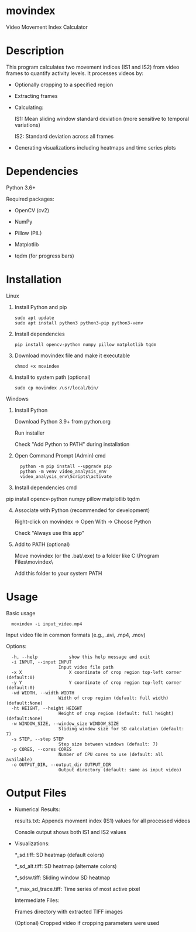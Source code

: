 # movindex
Video Movement Index Calculator
# Description
This program calculates two movement indices (IS1 and IS2) from video frames to quantify activity levels. It processes videos by:

- Optionally cropping to a specified region

- Extracting frames

- Calculating:

    IS1: Mean sliding window standard deviation (more sensitive to temporal variations)

    IS2: Standard deviation across all frames

- Generating visualizations including heatmaps and time series plots
# Dependencies
  Python 3.6+

  Required packages:

  - OpenCV (cv2)

  - NumPy

  - Pillow (PIL)

  - Matplotlib

  - tqdm (for progress bars)
# Installation
Linux
1. Install Python and pip

       sudo apt update   
       sudo apt install python3 python3-pip python3-venv

2. Install dependencies

       pip install opencv-python numpy pillow matplotlib tqdm

3. Download movindex file and make it executable

       chmod +x movindex

4. Install to system path (optional)

       sudo cp movindex /usr/local/bin/

 Windows
 1. Install Python

    Download Python 3.9+ from python.org

    Run installer

    Check "Add Python to PATH" during installation

 2. Open Command Prompt (Admin)
cmd

          python -m pip install --upgrade pip
          python -m venv video_analysis_env
          video_analysis_env\Scripts\activate

 3. Install dependencies
cmd

pip install opencv-python numpy pillow matplotlib tqdm
 
 4. Associate with Python (recommended for development)

    Right-click on movindex → Open With → Choose Python

    Check "Always use this app"

 5. Add to PATH (optional)

    Move movindex (or the .bat/.exe) to a folder like C:\Program Files\movindex\

    Add this folder to your system PATH


# Usage
Basic usage

      movindex -i input_video.mp4
Input video file in common formats (e.g., .avi, .mp4, .mov)

Options:

      -h, --help            show this help message and exit
      -i INPUT, --input INPUT
                        Input video file path
      -x X                  X coordinate of crop region top-left corner (default:0)
      -y Y                  Y coordinate of crop region top-left corner (default:0)
      -wd WIDTH, --width WIDTH
                        Width of crop region (default: full width) (default:None)
      -ht HEIGHT, --height HEIGHT
                        Height of crop region (default: full height) (default:None)
      -w WINDOW_SIZE, --window_size WINDOW_SIZE
                        Sliding window size for SD calculation (default: 7)
      -s STEP, --step STEP
                        Step size between windows (default: 7)
      -p CORES, --cores CORES
                        Number of CPU cores to use (default: all available)
      -o OUTPUT_DIR, --output_dir OUTPUT_DIR
                        Output directory (default: same as input video)

# Output Files

  - Numerical Results:

    results.txt: Appends movment index (IS1) values for all processed videos

    Console output shows both IS1 and IS2 values

- Visualizations:

  *_sd.tiff: SD heatmap (default colors)

  *_sd_alt.tiff: SD heatmap (alternate colors)

  *_sdsw.tiff: Sliding window SD heatmap

  *_max_sd_trace.tiff: Time series of most active pixel

    Intermediate Files:

  Frames directory with extracted TIFF images

  (Optional) Cropped video if cropping parameters were used
